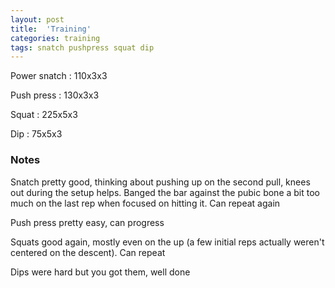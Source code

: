 ```yaml
---
layout: post
title:  'Training'
categories: training
tags: snatch pushpress squat dip
---
```


Power snatch :   110x3x3

Push press   :   130x3x3

Squat   :   225x5x3

Dip     :   75x5x3

### Notes

Snatch pretty good, thinking about pushing up on the second pull, knees out during the setup helps. Banged the bar against the pubic bone a bit too much on the last rep when focused on hitting it. Can repeat again

Push press pretty easy, can progress

Squats good again, mostly even on the up (a few initial reps actually weren't centered on the descent). Can repeat

Dips were hard but you got them, well done
